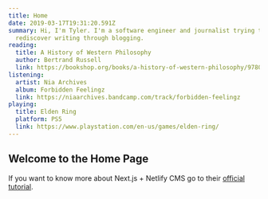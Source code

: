 ```yaml
---
title: Home
date: 2019-03-17T19:31:20.591Z
summary: Hi, I'm Tyler. I'm a software engineer and journalist trying to
  rediscover writing through blogging.
reading:
  title: A History of Western Philosophy
  author: Bertrand Russell
  link: https://bookshop.org/books/a-history-of-western-philosophy/9780671201586
listening:
  artist: Nia Archives
  album: Forbidden Feelingz
  link: https://niaarchives.bandcamp.com/track/forbidden-feelingz
playing:
  title: Elden Ring
  platform: PS5
  link: https://www.playstation.com/en-us/games/elden-ring/
---
```


## Welcome to the Home Page

If you want to know more about Next.js + Netlify CMS go to their [official tutorial](https://www.netlifycms.org/docs/nextjs/).
